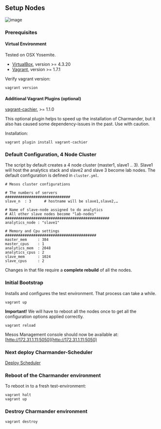 Setup Nodes
-----------

![image](https://github.com/att-innovate/charmander/blob/master/docs/assets/Nodes.png?raw=true)

### Prerequisites

#### Virtual Environment

Tested on OSX Yosemite.

- [VirtualBox](https://www.virtualbox.org), version >= 4.3.20
- [Vagrant](http://www.vagrantup.com/downloads.html), version >= 1.7.1

Verify vagrant version:

    vagrant version

#### Additional Vagrant Plugins (optional)

[vagrant-cachier](https://github.com/fgrehm/vagrant-cachier), >= 1.1.0

This optional plugin helps to speed up the installation of Charmander, but it also has caused some dependency-issues in the past.
Use with caution.

Installation:

    vagrant plugin install vagrant-cachier


### Default Configuration, 4 Node Cluster

The script by default creates a 4 node cluster (master1, slave1 .. 3). Slave1 will host the analytics stack and slave2 and slave 3
become lab nodes. The default configuration is defined in `cluster.yml`.

    # Mesos cluster configurations

    # The numbers of servers
    ##############################
    slave_n  : 3      # hostname will be slave1,slave2,…

    # Name of slave-node assigned to do analytics
    # All other slave nodes become "lab-nodes"
    ################################################
    analytics_node : "slave1"

    # Memory and Cpu settings
    ##########################################
    master_mem     : 384
    master_cpus    : 1
    analytics_mem  : 2048
    analytics_cpus : 2
    slave_mem      : 1024
    slave_cpus     : 2


Changes in that file require a **complete rebuild** of all the nodes.


### Initial Bootstrap

Installs and configures the test environment. That process can take a while.

    vagrant up

**Important!** We will have to reboot all the nodes once to get all the configuration options applied correctly.

    vagrant reload

Mesos Management console should now be available at: [http://172.31.1.11:5050](http://172.31.1.11:5050)


### Next deploy Charmander-Scheduler

[Deploy Scheduler](https://github.com/att-innovate/charmander/blob/master/docs/SETUPSCHEDULER.md)


### Reboot of the Charmander environment

To reboot in to a fresh test-environment:

    vagrant halt
    vagrant up

### Destroy Charmander environment

    vagrant destroy

